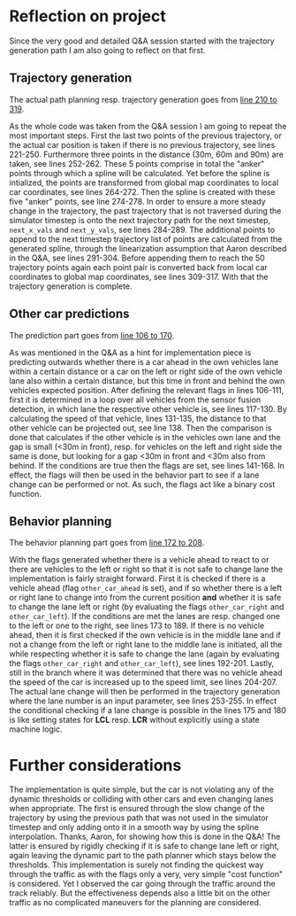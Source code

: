 # Reflection on project

Since the very good and detailed Q&A session started with the trajectory generation path I am also going to reflect on that first.

## Trajectory generation

The actual path planning resp. trajectory generation goes from [line 210 to 319](./src/main.cpp#L210).

As the whole code was taken from the Q&A session I am going to repeat the most important steps.
First the last two points of the previous trajectory, or the actual car position is taken if there is no previous trajectory, see lines 221-250. Furthermore three points in the distance (30m, 60m and 90m) are taken, see lines 252-262. These 5 points comprise in total the "anker" points through which a spline will be calculated. Yet before the spline is intialized, the points are transformed from global map coordinates to local car coordinates, see lines 264-272. Then the spline is created with these five "anker" points, see line 274-278.
In order to ensure a more steady change in the trajectory, the past trajectory that is not traversed during the simulator timestep is onto the next trajectory path for the next timestep, `next_x_vals` and `next_y_vals`, see lines 284-289. The additional points to append to the next timestep trajectory list of points are calculated from the generated spline, through the linearization assumption that Aaron described in the Q&A, see lines 291-304. Before appending them to reach the 50 trajectory points again each point pair is converted back from local car coordinates to global map coordinates, see lines 309-317. With that the trajectory generation is complete.

## Other car predictions

The prediction part goes from [line 106 to 170](./src/main.cpp#L106).

As was mentioned in the Q&A as a hint for implementation piece is predicting outwards whether there is a car ahead in the own vehicles lane within a certain distance or a car on the left or right side of the own vehicle lane also within a certain distance, but this time in front and behind the own vehicles expected position.
After defining the relevant flags in lines 106-111, first it is determined in a loop over all vehicles from the sensor fusion detection, in which lane the respective other vehicle is, see lines 117-130. By calculating the speed of that vehicle, lines 131-135, the distance to that other vehicle can be projected out, see line 138. Then the comparison is done that calculates if the other vehicle is in the vehicles own lane and the gap is small (<30m in front), resp. for vehicles on the left and right side the same is done, but looking for a gap <30m in front and <30m also from behind. If the conditions are true then the flags are set, see lines 141-168.
In effect, the flags will then be used in the behavior part to see if a lane change can be performed or not. As such, the flags act like a binary cost function.

## Behavior planning

The behavior planning part goes from [line 172 to 208](./src/main.cpp#L172).

With the flags generated whether there is a vehicle ahead to react to or there are vehicles to the left or right so that it is not safe to change lane the implementation is fairly straight forward.
First it is checked if there is a vehicle ahead (flag `other_car_ahead` is set), and if so whether there is a left or right lane to change into from the current position **and** whether it is safe to change the lane left or right (by evaluating the flags `other_car_right` and `other_car_left`). If the conditions are met the lanes are resp. changed one to the left or one to the right, see lines 173 to 189.
If there is no vehicle ahead, then it is first checked if the own vehicle is in the middle lane and if not a change from the left or right lane to the middle lane is initiated, all the while respecting whether it is safe to change the lane (again by evaluating the flags `other_car_right` and `other_car_left`), see lines 192-201. Lastly, still in the branch where it was determined that there was no vehicle ahead the speed of the car is increased up to the speed limit, see lines 204-207.
The actual lane change will then be performed in the trajectory generation where the lane number is an input parameter, see lines 253-255.
In effect the conditional checking if a lane change is possible in the lines 175 and 180 is like setting states for **LCL** resp. **LCR** without explicitly using a state machine logic.

# Further considerations

The implementation is quite simple, but the car is not violating any of the dynamic thresholds or colliding with other cars and even changing lanes when appropriate. The first is ensured through the slow change of the trajectory by using the previous path that was not used in the simulator timestep and only adding onto it in a smooth way by using the spline interpolation. Thanks, Aaron, for showing how this is done in the Q&A! The latter is ensured by rigidly checking if it is safe to change lane left or right, again leaving the dynamic part to the path planner which stays below the thresholds.
This implementation is surely not finding the quickest way through the traffic as with the flags only a very, very simple "cost function" is considered. Yet I observed the car going through the traffic around the track reliably. But the effectiveness depends also a little bit on the other traffic as no complicated maneuvers for the planning are considered.
